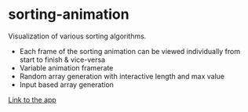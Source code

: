# sorting-animation
Visualization of various sorting algorithms.

- Each frame of the sorting animation can be viewed individually from start to finish & vice-versa
- Variable animation framerate
- Random array generation with interactive length and max value
- Input based array generation

[Link to the app](https://sorting-animation.netlify.app/)

